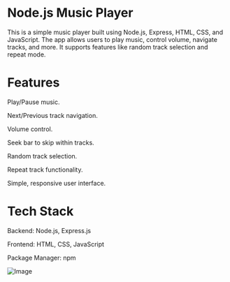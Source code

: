 # Node.js Music Player

This is a simple music player built using Node.js, Express, HTML, CSS, and JavaScript. The app allows users to play music, control volume, navigate tracks, and more. It supports features like random track selection and repeat mode.

# Features

Play/Pause music.

Next/Previous track navigation.

Volume control.

Seek bar to skip within tracks.

Random track selection.

Repeat track functionality.

Simple, responsive user interface.

# Tech Stack

Backend: Node.js, Express.js

Frontend: HTML, CSS, JavaScript

Package Manager: npm

![Image](https://github.com/user-attachments/assets/b2fcc2ad-408f-4675-ac7c-a1df9b7eb11b)
